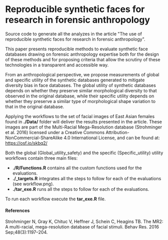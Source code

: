 # Reproducible synthetic faces for research in forensic anthropology

Source code to generate all the analyzes in the article "The use of reproducible synthetic faces for research in forensic anthropology".

This paper presents reproducible methods to evaluate synthetic face databases drawing on forensic anthropology expertise both for the design of these methods and for proposing criteria that allow the scrutiny of these technologies in a transparent and accessible way.    

From an anthropological perspective, we propose measurements of global and specific utility of the synthetic databases generated to mitigate diversity bias in face databases. The global utility of synthetic databases depends on whether they preserve similar morphological diversity to that observed in the original database, while their specific utility depends on whether they preserve a similar type of morphological shape variation to that in the original database.    

Applying the workflows to the set of facial images of East Asian females found in **./Data/** folder will deliver the results presented in the article. These images are part of the Multi-Racial Mega-Resolution database (Strohminger et al. 2016) licensed under a Creative Commons Attribution-NonCommercial-ShareAlike 4.0 International License, and can be found at: https://osf.io/skbq2/    


Both the global (Global_utility_safety) and the specific (Specific_utility) utility workflows contain three main files:
- **./R/Functions.R** contains all the custom functions used for the evaluations.    
- **./_targets.R** integrates all the steps to follow for each of the evaluations (see workflow.png).      
- **./tar_exe.R** runs all the steps to follow for each of the evaluations.    

To run each workflow execute the **tar_exe.R** file.    

#### References    
Strohminger N, Gray K, Chituc V, Heffner J, Schein C, Heagins TB. The MR2: A multi-racial, mega-resolution database of facial stimuli. Behav Res. 2016 Sep;48(3):1197–204.

